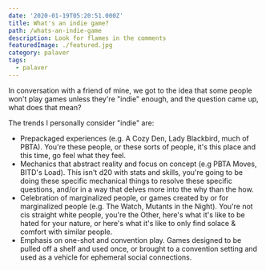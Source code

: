 ```yaml
---
date: '2020-01-19T05:20:51.000Z'
title: What's an indie game?
path: /whats-an-indie-game
description: Look for flames in the comments
featuredImage: ./featured.jpg
category: palaver
tags:
  - palaver
---
```

    


In conversation with a friend of mine, we got to the idea that some people won't play games unless they're "indie" enough, and the question came up, what does that mean?

The trends I personally consider "indie" are:

* Prepackaged experiences (e.g. A Cozy Den, Lady Blackbird, much of PBTA). You're these people, or these sorts of people, it's this place and this time, go feel what they feel.
* Mechanics that abstract reality and focus on concept (e.g PBTA Moves, BITD's Load). This isn't d20 with stats and skills, you're going to be doing these specific mechanical things to resolve these specific questions, and/or in a way that delves more into the why than the how.
* Celebration of marginalized people, or games created by or for marginalized people (e.g. The Watch, Mutants in the Night). You're not cis straight white people, you're the Other, here's what it's like to be hated for your nature, or here's what it's like to only find solace & comfort with similar people.
* Emphasis on one-shot and convention play. Games designed to be pulled off a shelf and used once, or brought to a convention setting and used as a vehicle for ephemeral social connections.


    